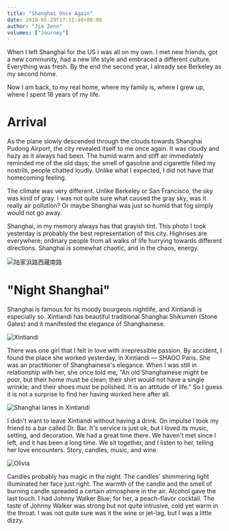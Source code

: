 ```yaml
---
title: "Shanghai Once Again"
date: 2018-05-29T17:11:48+08:00
author: "Jim Zenn"
volumes: ["Journey"]
---
```


When I left Shanghai for the US I was all on my own. I met new friends, got a new community, had a new life style and embraced a different culture. Everything was fresh. By the end the second year, I already see Berkeley as my second home.

Now I am back, to my real home, where my family is, where I grew up, where I spent 18 years of my life.

# Arrival

As the plane slowly descended through the clouds towards Shanghai Pudong Airport, the city revealed itself to me once again. It was cloudy and hazy as it always had been. The humid warm and stiff air immediately reminded me of the old days; the smell of gasoline and cigarettle filled my nostrils, people chatted loudly. Unlike what I expected, I did not have that homecoming feeling.

The climate was very different. Unlike Berkeley or San Francisco, the sky was kind of gray. I was not quite sure what caused the gray sky, was it really air pollution? Or maybe Shanghai was just so humid that fog simply would not go away.

Shanghai, in my memory always has that grayish tint. This photo I took yesterday is probably the best representation of this city. Highrises are everywhere; ordinary people from all walks of life hurrying towards different directions. Shanghai is somewhat chaotic, and in the chaos, energy.

![陆家浜路西藏南路](https://ws4.sinaimg.cn/large/006tNc79ly1frs81d2e4fj31kw16ob2c.jpg)

# "Night Shanghai"

Shanghai is famous for its moody bourgeois nightlife, and Xintiandi is especially so. Xintiandi has beautiful traditional Shanghai Shikumen (Stone Gates) and it manifested the elegance of Shanghainese.

![Xintiandi](https://ws4.sinaimg.cn/large/006tNc79ly1frsap00qlxj31kw16o4qr.jpg)

There was one girl that I felt in love with irrepressible passion. By accident, I found the place she worked yesterday, in Xintiandi — SHAOO Paris. She was an practitioner of Shanghainese's elegance. When I was still in relationship with her, she once told me, "An old Shanghainese might be poor, but their home must be clean; their shirt would not have a single wrinkle; and their shoes must be polished. It is an attitude of life." So I guess it is not a surprise to find her having worked here after all.

![Shanghai lanes in Xintiandi](https://ws1.sinaimg.cn/large/006tNc79ly1frsbryhyh5j31kw23ve84.jpg)

I didn't want to leave Xintiandi without having a drink. On impulse I took my friend to a bar called Dr. Bar. It's service is just ok, but I loved its music, setting, and decoration. We had a great time there. We haven't met since I left, and it has been a long time. We sit together, and I listen to her, telling her love encounters. Story, candles, music, and wine.

![Olivia](https://ws3.sinaimg.cn/large/006tNc79ly1frsb3ulcrej31kw1kwb29.jpg)

Candles probably has magic in the night. The candles' shimmering light illuminated her face just right. The warmth of the candle and the smell of burning candle spreaded a certain atmosphere in the air. Alcohol gave the last touch. I had Johnny Walker Blue; for her, a peach-flavor cocktail. The taste of Johnny Walker was strong but not quite intrusive, cold yet warm in the throat. I was not quite sure was it the wine or jet-lag, but I was a little dizzy.
